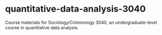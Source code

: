 # quantitative-data-analysis-3040
Course materials for Sociology/Criminology 3040, an undergraduate-level course in quantitative data analysis.
